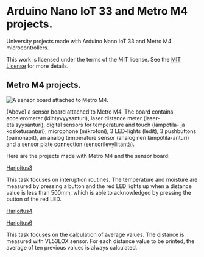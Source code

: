 # Arduino Nano IoT 33 and Metro M4 projects.
University projects made with Arduino Nano IoT 33 and Metro M4 microcontrollers.

This work is licensed under the terms of the MIT license. See the [MIT License](LICENSE) for more details.

## Metro M4 projects.

![A sensor board attached to Metro M4.](https://github.com/veeraTommila/Arduino-Nano-IoT-33-and-MetroM4-projects/blob/main/WIN_20221009_17_03_05_Pro%20%E2%80%93%20kopio.jpg)

(Above) a sensor board attached to Metro M4. The board contains 
accelerometer (kiihtyvyysanturi), laser distance meter (laser-etäisyysanturi), digital sensors for temperature and touch (lämpötila- ja kosketusanturi), microphone (mikrofoni), 3 LED-lights (ledit), 3 pushbuttons (painonapit), an analog temperature sensor (analoginen lämpötila-anturi) and a sensor plate connection (sensorilevyliitäntä).

Here are the projects made with Metro M4 and the sensor board:

[Harjoitus3](https://github.com/veeraTommila/Arduino-Nano-IoT-33-and-MetroM4-projects/tree/main/METROM4BOOT/Harjoitukset/Harjoitus3)

This task focuses on interuption routines. The temperature and moisture are measured by pressing a button and the red LED lights up when a distance value is less than 500mm, which is able to acknowledged by pressing the button of the red LED.

[Harjoitus4](https://github.com/veeraTommila/Arduino-Nano-IoT-33-and-MetroM4-projects/tree/main/METROM4BOOT/Harjoitukset/Harjoitus4)

[Harjoitus6](https://github.com/veeraTommila/Arduino-Nano-IoT-33-and-MetroM4-projects/tree/main/METROM4BOOT/Harjoitukset/Harjoitus6)

This task focuses on the calculation of average values. The distance is measured with VL53LOX sensor. For each distance value to be printed, the average of ten previous values ​​is always calculated.